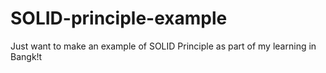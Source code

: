 # SOLID-principle-example
Just want to make an example of SOLID Principle as part of my  learning in Bangk!t
